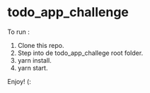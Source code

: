 # todo_app_challenge

To run : 
1. Clone this repo.
2. Step into de todo_app_challege root folder.
3. yarn install.
4. yarn start.

Enjoy! (:
